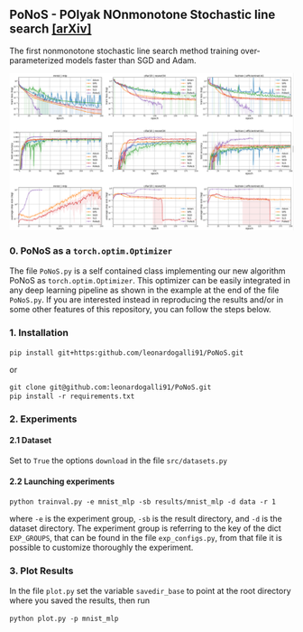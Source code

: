 ## PoNoS - POlyak NOnmonotone Stochastic line search [[arXiv]](https://arxiv.org/abs/2306.12747)

The first nonmonotone stochastic line search method training over-parameterized models faster than SGD and Adam.

![alt text](img/figure1.png)


### 0. PoNoS as a ```torch.optim.Optimizer```

The file ```PoNoS.py``` is a self contained class implementing our new algorithm PoNoS as ```torch.optim.Optimizer```.
This optimizer can be easily integrated in any deep learning pipeline as shown in the example at the end of the file ```PoNoS.py```. If you are interested instead in reproducing the results and/or in some other features of this repository, you can follow the steps below.

### 1. Installation

`pip install git+https:github.com/leonardogalli91/PoNoS.git`

or 

```
git clone git@github.com:leonardogalli91/PoNoS.git
pip install -r requirements.txt
```

### 2. Experiments

#### 2.1 Dataset

Set to ```True``` the options ```download``` in the file ```src/datasets.py```

#### 2.2 Launching experiments

`python trainval.py -e mnist_mlp -sb results/mnist_mlp -d data -r 1`

where `-e` is the experiment group, `-sb` is the result directory, and `-d` is the dataset directory.
The experiment group is referring to the key of the dict ```EXP_GROUPS```, that can be found in the file ```exp_configs.py```,
from that file it is possible to customize thoroughly the experiment. 

### 3. Plot Results

In the file ```plot.py``` set the variable ```savedir_base``` to point at the root directory where you saved the results, then run

`python plot.py -p mnist_mlp`



